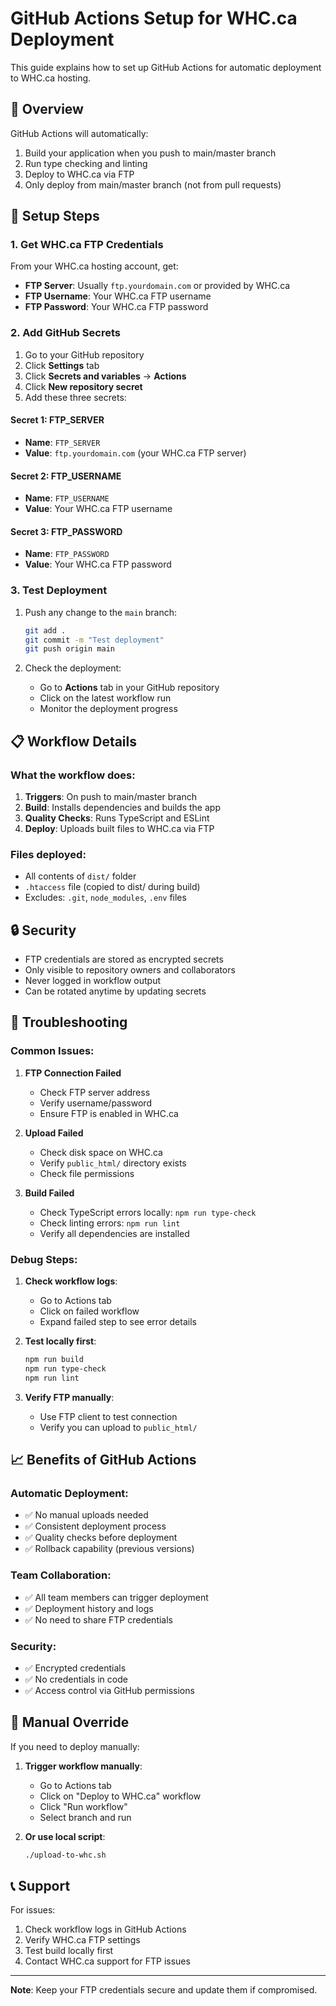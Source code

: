 # GitHub Actions Setup for WHC.ca Deployment

This guide explains how to set up GitHub Actions for automatic deployment to WHC.ca hosting.

## 🚀 Overview

GitHub Actions will automatically:
1. Build your application when you push to main/master branch
2. Run type checking and linting
3. Deploy to WHC.ca via FTP
4. Only deploy from main/master branch (not from pull requests)

## 🔧 Setup Steps

### 1. Get WHC.ca FTP Credentials

From your WHC.ca hosting account, get:
- **FTP Server**: Usually `ftp.yourdomain.com` or provided by WHC.ca
- **FTP Username**: Your WHC.ca FTP username
- **FTP Password**: Your WHC.ca FTP password

### 2. Add GitHub Secrets

1. Go to your GitHub repository
2. Click **Settings** tab
3. Click **Secrets and variables** → **Actions**
4. Click **New repository secret**
5. Add these three secrets:

#### Secret 1: FTP_SERVER
- **Name**: `FTP_SERVER`
- **Value**: `ftp.yourdomain.com` (your WHC.ca FTP server)

#### Secret 2: FTP_USERNAME
- **Name**: `FTP_USERNAME`
- **Value**: Your WHC.ca FTP username

#### Secret 3: FTP_PASSWORD
- **Name**: `FTP_PASSWORD`
- **Value**: Your WHC.ca FTP password

### 3. Test Deployment

1. Push any change to the `main` branch:
   ```bash
   git add .
   git commit -m "Test deployment"
   git push origin main
   ```

2. Check the deployment:
   - Go to **Actions** tab in your GitHub repository
   - Click on the latest workflow run
   - Monitor the deployment progress

## 📋 Workflow Details

### What the workflow does:

1. **Triggers**: On push to main/master branch
2. **Build**: Installs dependencies and builds the app
3. **Quality Checks**: Runs TypeScript and ESLint
4. **Deploy**: Uploads built files to WHC.ca via FTP

### Files deployed:
- All contents of `dist/` folder
- `.htaccess` file (copied to dist/ during build)
- Excludes: `.git`, `node_modules`, `.env` files

## 🔒 Security

- FTP credentials are stored as encrypted secrets
- Only visible to repository owners and collaborators
- Never logged in workflow output
- Can be rotated anytime by updating secrets

## 🐛 Troubleshooting

### Common Issues:

1. **FTP Connection Failed**
   - Check FTP server address
   - Verify username/password
   - Ensure FTP is enabled in WHC.ca

2. **Upload Failed**
   - Check disk space on WHC.ca
   - Verify `public_html/` directory exists
   - Check file permissions

3. **Build Failed**
   - Check TypeScript errors locally: `npm run type-check`
   - Check linting errors: `npm run lint`
   - Verify all dependencies are installed

### Debug Steps:

1. **Check workflow logs**:
   - Go to Actions tab
   - Click on failed workflow
   - Expand failed step to see error details

2. **Test locally first**:
   ```bash
   npm run build
   npm run type-check
   npm run lint
   ```

3. **Verify FTP manually**:
   - Use FTP client to test connection
   - Verify you can upload to `public_html/`

## 📈 Benefits of GitHub Actions

### Automatic Deployment:
- ✅ No manual uploads needed
- ✅ Consistent deployment process
- ✅ Quality checks before deployment
- ✅ Rollback capability (previous versions)

### Team Collaboration:
- ✅ All team members can trigger deployment
- ✅ Deployment history and logs
- ✅ No need to share FTP credentials

### Security:
- ✅ Encrypted credentials
- ✅ No credentials in code
- ✅ Access control via GitHub permissions

## 🔄 Manual Override

If you need to deploy manually:

1. **Trigger workflow manually**:
   - Go to Actions tab
   - Click on "Deploy to WHC.ca" workflow
   - Click "Run workflow"
   - Select branch and run

2. **Or use local script**:
   ```bash
   ./upload-to-whc.sh
   ```

## 📞 Support

For issues:
1. Check workflow logs in GitHub Actions
2. Verify WHC.ca FTP settings
3. Test build locally first
4. Contact WHC.ca support for FTP issues

---

**Note**: Keep your FTP credentials secure and update them if compromised.
